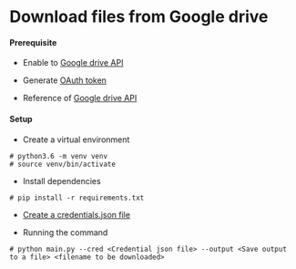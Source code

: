 # Download files from Google drive

#### Prerequisite

- Enable to [Google drive API](https://developers.google.com/drive/api/v3/enable-drive-api)

- Generate [OAuth token](https://developers.google.com/workspace/guides/create-credentials)

- Reference of [Google drive API](https://developers.google.com/drive/api/v3/about-sdk)

#### Setup

- Create a virtual environment

~~~
# python3.6 -m venv venv
# source venv/bin/activate
~~~

- Install dependencies

~~~
# pip install -r requirements.txt
~~~

- [Create a credentials.json file](https://developers.google.com/workspace/guides/create-credentials)

- Running the command

~~~
# python main.py --cred <Credential json file> --output <Save output to a file> <filename to be downloaded>
~~~